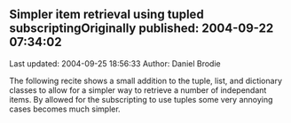 ## Simpler item retrieval using tupled subscriptingOriginally published: 2004-09-22 07:34:02 
Last updated: 2004-09-25 18:56:33 
Author: Daniel Brodie 
 
The following recite shows a small addition to the tuple, list, and dictionary classes to allow for a simpler way to retrieve a number of independant items. By allowed for the subscripting to use tuples some very annoying cases becomes much simpler.